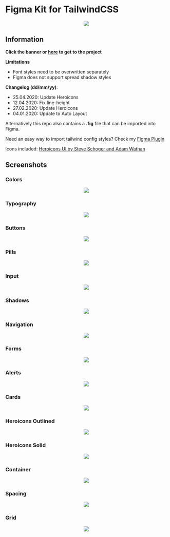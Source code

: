 # Figma Kit for TailwindCSS

<p align="center">
    <a align='center' href='https://www.figma.com/c/file/768809027799962739'>
    <img height="auto" width="auto" src="images/banner.png" />
    </a>
</p>

## Information

**Click the banner or [here](https://www.figma.com/c/file/768809027799962739) to get to the project**

**Limitations**

- Font styles need to be overwritten separately
- Figma does not support spread shadow styles

**Changelog (dd/mm/yy)**:

- 25.04.2020: Update Heroicons
- 12.04.2020: Fix line-height
- 27.02.2020: Update Heroicons
- 04.01.2020: Update to Auto Layout

Alternatively this repo also contains a **.fig** file that can be imported into Figma.

Need an easy way to import tailwind config styles? Check my [Figma Plugin](https://www.figma.com/c/plugin/738806869514947558/Tailwind-CSS)

Icons included: [Heroicons UI by Steve Schoger and Adam Wathan](https://github.com/refactoringui/heroicons)

## Screenshots

### Colors

<p align="center">
    <img height="auto" width="auto" src="images/frame-0.png" />
</p>

### Typography

<p align="center">
    <img height="auto" width="auto" src="images/frame-1.png" />
</p>

### Buttons

<p align="center">
    <img height="auto" width="auto" src="images/frame-7.png" />
</p>

### Pills

<p align="center">
    <img height="auto" width="auto" src="images/frame-8.png" />
</p>

### Input

<p align="center">
    <img height="auto" width="auto" src="images/frame-11.png" />
</p>

### Shadows

<p align="center">
    <img height="auto" width="auto" src="images/frame-13.png" />
</p>

### Navigation

<p align="center">
    <img height="auto" width="auto" src="images/frame-4.png" />
</p>

### Forms

<p align="center">
    <img height="auto" width="auto" src="images/frame-9.png" />
</p>

### Alerts

<p align="center">
    <img height="auto" width="auto" src="images/frame-10.png" />
</p>

### Cards

<p align="center">
    <img height="auto" width="auto" src="images/frame-14.png" />
</p>

### Heroicons Outlined

<p align="center">
    <img height="auto" width="auto" src="images/frame-2.png" />
</p>

### Heroicons Solid

<p align="center">
    <img height="auto" width="auto" src="images/frame-3.png" />
</p>

### Container

<p align="center">
    <img height="auto" width="auto" src="images/frame-6.png" />
</p>

### Spacing

<p align="center">
    <img height="auto" width="auto" src="images/frame-5.png" />
</p>

### Grid

<p align="center">
    <img height="auto" width="auto" src="images/frame-12.png" />
</p>
